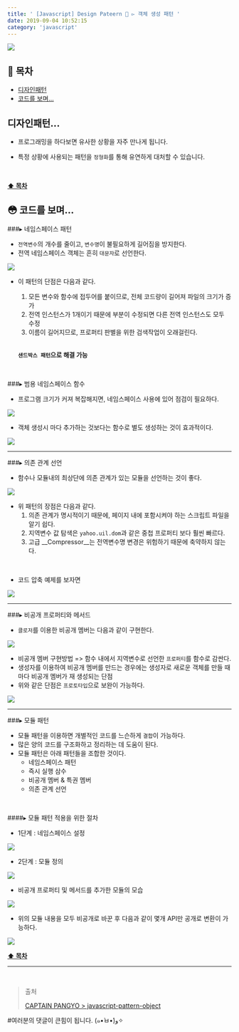 ```yaml
---
title: ' [Javascript] Design Pateern 💠 ▻ 객체 생성 패턴 '
date: 2019-09-04 10:52:15
category: 'javascript'
---
```


![](../../../assets/javascript/design-pattern/1/javascript.design.pattern.logo.jpeg)

## **💎 목차**
  * [디자인패턴](#-디자인패턴)
  * [코드를 보며...](#-코드를-보며)

## **디자인패턴...**

- 프로그래밍을 하다보면 유사한 상황을 자주 만나게 됩니다.

- 특정 상황에 사용되는 패턴을 `정형화`를 통해 유연하게 대처할 수 있습니다.

<br />

**[⬆ 목차](#-목차)**

## **😳 코드를 보며...**

###▸ 네임스페이스 패턴
* `전역변수`의 개수를 줄이고, `변수명`이 불필요하게 길어짐을 방지한다.
* 전역 네임스페이스 객체는 흔히 `대문자`로 선언한다.

![](../../../assets/javascript/design-pattern/1/javascript.design.pattern.1.png)
<br />

* 이 패턴의 단점은 다음과 같다.
    1. 모든 변수와 함수에 접두어를 붙이므로, 전체 코드량이 길어져 파일의 크기가 증가
    2. 전역 인스턴스가 1개이기 때문에 부분이 수정되면 다른 전역 인스턴스도 모두 수정
    3. 이름이 길어지므로, 프로퍼티 판별을 위한 검색작업이 오래걸린다. 
    
    <br />
    
    __`샌드박스 패턴`으로 해결 가능__

<br />

###▸ 범용 네임스페이스 함수
*   프로그램 크기가 커져 복잡해지면, 네임스페이스 사용에 있어 점검이 필요하다.

![](../../../assets/javascript/design-pattern/1/javascript.design.pattern.2.png)
<br />

* 객체 생성시 마다 추가하는 것보다는 함수로 별도 생성하는 것이 효과적이다.

![](../../../assets/javascript/design-pattern/1/javascript.design.pattern.3.png)
<br />

---

###▸ 의존 관계 선언
* 함수나 모듈내의 최상단에 의존 관계가 있는 모듈을 선언하는 것이 좋다.

![](../../../assets/javascript/design-pattern/1/javascript.design.pattern.4.png)
<br />

* 위 패턴의 장점은 다음과 같다.
  1. 의존 관계가 명시적이기 때문에, 페이지 내에 포함시켜야 하는 스크립트 파일을 알기 쉽다.
  2. 지역변수 값 탐색은 `yahoo.uil.dom`과 같은 중첩 프로퍼티 보다 훨씬 빠르다.
  3. 고급 __Compressor__는 전역변수명 변경은 위험하기 때문에 축약하지 않는다.

<br />

* 코드 압축 예제를 보자면

![](../../../assets/javascript/design-pattern/1/javascript.design.pattern.5.png)
<br />

---

###▸ 비공개 프로퍼티와 메서드
* `클로저`를 이용한 비공개 멤버는 다음과 같이 구현한다.

![](../../../assets/javascript/design-pattern/1/javascript.design.pattern.6.png)
<br />

* 비공개 멤버 구현방법 => 함수 내에서 지역변수로 선언한 `프로퍼티`를 함수로 감싼다.
* 생성자를 이용하여 비공개 멤버를 만드는 경우에는 생성자로 새로운 객체를 만들 때 마다 비공개 멤버가 재 생성되는 단점
* 위와 같은 단점은 `프로토타입`으로 보완이 가능하다.

![](../../../assets/javascript/design-pattern/1/javascript.design.pattern.7.png)
<br />

---

###▸ 모듈 패턴
* 모듈 패턴을 이용하면 개별적인 코드를 느슨하게 `결합`이 가능하다.
* 많은 양의 코드를 구조화하고 정리하는 데 도움이 된다.
* 모듈 패턴은 아래 패턴들을 조합한 것이다.
  * 네임스페이스 패턴
  * 즉시 실행 삼수
  * 비공개 멤버 & 특권 멤버
  * 의존 관계 선언

<br />

####▸ 모듈 패턴 적용을 위한 절차
* 1단계 : 네임스페이스 설정

![](../../../assets/javascript/design-pattern/1/javascript.design.pattern.8.png)
<br />

* 2단계 : 모듈 정의

![](../../../assets/javascript/design-pattern/1/javascript.design.pattern.9.png)
<br />

* 비공개 프로퍼티 및 메서드를 추가한 모듈의 모습

![](../../../assets/javascript/design-pattern/1/javascript.design.pattern.10.png)
<br />

* 위의 모듈 내용을 모두 비공개로 바꾼 후 다음과 같이 몇개 API만 공개로 변환이 가능하다.

![](../../../assets/javascript/design-pattern/1/javascript.design.pattern.11.png)
<br />

**[⬆ 목차](#-목차)**

---

<br />

> 출처
>
> <a href="https://joshua1988.github.io/web-development/javascript/javascript-pattern-object/" target="_blank">CAPTAIN PANGYO > javascript-pattern-object</a>

#여러분의 댓글이 큰힘이 됩니다. (๑•̀ㅂ•́)و✧
